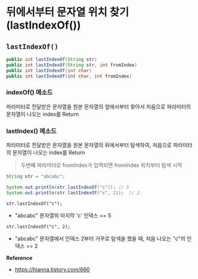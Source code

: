 # 뒤에서부터 문자열 위치 찾기 (lastIndexOf())

## `lastIndexOf()`

```java
public int lastIndexOf(String str)
public int lastIndexOf(String str, int fromIndex)
public int lastIndexOf(int char)
public int lastIndexOf(int char, int fromIndex)
```

### indexOf() 메소드

파라미터로 전달받은 문자열을 원본 문자열의 앞에서부터 찾아서 처음으로 파라미터의 문자열이 나오는 index를 Return


### lastIndex() 메소드

파라미터로 전달받은 문자열을 원본 문자열의 뒤에서부터 탐색하여, 처음으로 파라미터의 문자열이 나오는 index를 Return

> 두번째 파라미터로 fromIndex가 입력되면 fromIndex 위치부터 탐색 시작


```java
String str = "abcabc";

System.out.println(str.lastIndexOf("c")); // 5
System.out.println(str.lastIndexOf("c", 2));  // 2
```  

`str.lastIndexOf("c");`
- "abcabc" 문자열의 마지막 'c' 인덱스 == 5

`str.lastIndexOf("c", 2);`
- "abcabc" 문자열에서 인덱스 2부터 거꾸로 탐색을 했을 때, 처음 나오는 "c"의 인덱스 == 2

**Reference**

- https://hianna.tistory.com/660
